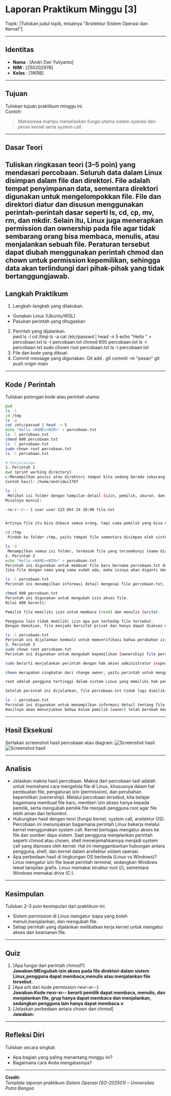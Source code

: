 
# Laporan Praktikum Minggu [3]
Topik: [Tuliskan judul topik, misalnya "Arsitektur Sistem Operasi dan Kernel"]

---

## Identitas
- **Nama**  : [Andri Dwi Yuliyanto]  
- **NIM**   : [250202976]  
- **Kelas** : [1IKRB]

---

## Tujuan
Tuliskan tujuan praktikum minggu ini.  
Contoh:  
> Mahasiswa mampu menjelaskan fungsi utama sistem operasi dan peran kernel serta system call.

---

## Dasar Teori
Tuliskan ringkasan teori (3–5 poin) yang mendasari percobaan.
 Seluruh data dalam Linux disimpan dalam file dan direktori. File adalah tempat penyimpanan data, sementara direktori digunakan untuk mengelompokkan file. File dan direktori diatur dan disusun menggunakan perintah-perintah dasar seperti ls, cd, cp, mv, rm, dan mkdir. Selain itu, Linux juga menerapkan permission dan ownership pada file agar tidak sembarang orang bisa membaca, menulis, atau menjalankan sebuah file. Peraturan tersebut dapat diubah menggunakan perintah chmod dan chown untuk permission kepemilikan, sehingga data akan terlindungi dari pihak-pihak yang tidak bertanggungjawab.
---

## Langkah Praktikum
1. Langkah-langkah yang dilakukan.
 - Gunakan Linux (Ubuntu/WSL)
 -  Pasukan perintah yang ditugaskan
2. Perintah yang dijalankan.  
pwd
ls -l
cd /tmp
ls -a
cat /etc/passwd | head -n 5
echo "Hello <NAME><NIM>" > percobaan.txt
ls -l percobaan.txt
chmod 600 percobaan.txt
ls -l percobaan.txt
sudo chown root percobaan.txt
ls -l percobaan.txt
3. File dan kode yang dibuat.  
4. Commit message yang digunakan.
Git add . 
git commit -m "pesan"
git push origin main

---

## Kode / Perintah
Tuliskan potongan kode atau perintah utama:
```bash
pwd
ls -l
cd /tmp
ls -a
cat /etc/passwd | head -n 5
echo "Hello <NAME><NIM>" > percobaan.txt
ls -l percobaan.txt
chmod 600 percobaan.txt
ls -l percobaan.txt
sudo chown root percobaan.txt
ls -l percobaan.txt

# Penjelassan
1. Perintah 1
pwd (print working directory)
👉Menampilkan posisi atau direktori tempat kita sedang berada sekarang.
Contoh hasil: /home/andridwi1707

ls -l
 Melihat isi folder dengan tampilan detail (izin, pemilik, ukuran, dan waktu).
Misalnya muncul:

-rw-r--r-- 1 user user 123 Okt 24 10:00 file.txt


Artinya file itu bisa dibaca semua orang, tapi cuma pemilik yang bisa ubah.

cd /tmp
 Pindah ke folder /tmp, yaitu tempat file sementara disimpan oleh sistem.

ls -a
 Menampilkan semua isi folder, termasuk file yang tersembunyi (nama diawali dengan titik .).
2. Perintah 2
echo "Hello <NAME><NIM>" > percobaan.txt
Perintah ini digunakan untuk membuat file baru bernama percobaan.txt dan menuliskan teks “Hello <NAME><NIM>” ke dalamnya.
Jika file dengan nama yang sama sudah ada, maka isinya akan diganti dengan teks baru tersebut.

ls -l percobaan.txt
Perintah ini menampilkan informasi detail mengenai file percobaan.txt, seperti jenis file, izin akses (permission), pemilik (owner), grup, ukuran, dan waktu terakhir file diubah.

chmod 600 percobaan.txt
Perintah ini digunakan untuk mengubah izin akses file.
Nilai 600 berarti:

Pemilik file memiliki izin untuk membaca (read) dan menulis (write).

Pengguna lain tidak memiliki izin apa pun terhadap file tersebut.
Dengan demikian, file menjadi bersifat privat dan hanya dapat diakses oleh pemiliknya.

ls -l percobaan.txt
Perintah ini dijalankan kembali untuk memverifikasi bahwa perubahan izin akses (permission) pada file telah berhasil diterapkan.
3. Perintah 3
sudo chown root percobaan.txt
Perintah ini digunakan untuk mengubah kepemilikan (ownership) file percobaan.txt menjadi milik pengguna root.

sudo berarti menjalankan perintah dengan hak akses administrator (superuser).

chown merupakan singkatan dari change owner, yaitu perintah untuk mengganti pemilik suatu file atau direktori.

root adalah pengguna tertinggi dalam sistem Linux yang memiliki hak penuh terhadap semua file dan konfigurasi sistem.

Setelah perintah ini dijalankan, file percobaan.txt tidak lagi dimiliki oleh pengguna biasa, melainkan oleh pengguna root.

ls -l percobaan.txt
Perintah ini digunakan untuk menampilkan informasi detail tentang file percobaan.txt setelah kepemilikannya diubah.
Hasilnya akan menunjukkan bahwa kolom pemilik (owner) telah berubah menjadi root
```

---

## Hasil Eksekusi
Sertakan screenshot hasil percobaan atau diagram:
![Screenshot hasil](screenshots/fs%20permission%20(1).png)
![Screenshot hasil](screenshots/fs%20permission%20(2).png)

---

## Analisis
- Jelaskan makna hasil percobaan. 
 Makna dari percobaan tadi adalah untuk memahami cara mengelola file di Linux, khususnya dalam hal pembuatan file, pengaturan izin (permission), dan perubahan kepemilikan (ownership). Melalui percobaan tersebut, kita belajar bagaimana membuat file baru, memberi izin akses hanya kepada pemilik, serta mengubah pemilik file menjadi pengguna root agar file lebih aman dan terkontrol. 
- Hubungkan hasil dengan teori (fungsi kernel, system call, arsitektur OS). 
 Percobaan ini menunjukkan bagaimana perintah Linux bekerja melalui kernel menggunakan system call. Kernel bertugas mengatur akses ke file dan sumber daya sistem. Saat pengguna menjalankan perintah seperti chmod atau chown, shell menerjemahkannya menjadi system call yang diproses oleh kernel. Hal ini menggambarkan hubungan antara pengguna, shell, dan kernel dalam arsitektur sistem operasi. 
- Apa perbedaan hasil di lingkungan OS berbeda (Linux vs Windows)?  
 Linux mengatur izin file lewat perintah terminal, sedangkan Windows lewat tampilan grafis. Linux memakai struktur root (/), sementara Windows memakai drive (C:).

---

## Kesimpulan
Tuliskan 2–3 poin kesimpulan dari praktikum ini.
- Sistem permission di Linux mengatur siapa yang boleh menuli,menjalankan, dan mengubah file.
- Setiap perintah yang dijalankan melibatkan kerja kernel untuk mengatur akses dan keamanan file.
---

## Quiz
1. [Apa fungsi dari perintah chmod?]  
   **Jawaban:MEngubah izin akses pada file direktori dalam sistem Linux,pengguna dapat membaca,menulis atau menjalankan file tersebut.**  
2. [Apa arti dari kode permission rwxr-xr--]  
   **Jawaban:Kode rwxr-xr-- berarti pemilik dapat membaca, menulis, dan menjalankan file, grup hanya dapat membaca dan menjalankan, sedangkan pengguna lain hanya dapat membaca.v**  
3. [Jelaskan perbedaan antara chown dan chmod]  
   **Jawaban:**  

---

## Refleksi Diri
Tuliskan secara singkat:
- Apa bagian yang paling menantang minggu ini?  
- Bagaimana cara Anda mengatasinya?  

---

**Credit:**  
_Template laporan praktikum Sistem Operasi (SO-202501) – Universitas Putra Bangsa_
